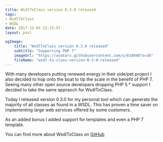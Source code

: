 ```yaml
---
title: WsdlToClass version 0.3.0 released
tags: 
- WsdlToClass
- WSDL
date: 2017-12-01 22:15:57
layout: post

ogImage:
    title: "WsdlToClass version 0.3.0 released"
    subtitle: "Supporting PHP 7"
    imageUrl: "https://avatars.githubusercontent.com/u/618940?s=36"
    fileName: "wsdl-to-class-version-0-3-0-released"
---
```

With many developers putting renewed energy in their side/pet project I also decided to hop onto the boat to tip the scale in the benefit of PHP 7. Seeing many other open source developers dropping PHP 5.* support I decided to take the same appraoch for WsdlToClass.

Today I released version 0.3.0 for my personal tool which can generate the majority of all classes as found in a WSDL. This has proven a time saver on implementing large web services offered by some customers.

As an added bonus I added support for templates and even a PHP 7 template.

You can find more about WsdlToClass on [GitHub](https://github.com/DannyvdSluijs/WsdlToClass)  
